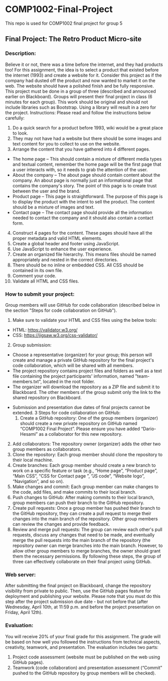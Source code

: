 # COMP1002-Final-Project
This repo is used for COMP1002 final project for group 5

## Final Project: The Retro Product Micro-site
### Description:
Believe it or not, there was a time before the internet, and they had products too! For this assignment, the idea is to select a product that existed before the internet (1993) and create a website for it.
Consider this project as if the company had dusted off the product and now wanted to market it on the web. The website should have a polished finish and be fully responsive.
This project must be done in a group of three (described and announced earlier on Blackboard). Groups will present their final project in class (6 minutes for each group). This work should be original and should not include libraries such as Bootstrap. Using a library will result in a zero for the project.
Instructions:
Please read and follow the instructions below carefully:
1. Do a quick search for a product before 1993, wiki would be a great place to look.
2. They may not have had a website but there should be some images and text content for you to collect to use on the website.
3. Arrange the content that you have gathered into 4 different pages.
  - The home page – This should contain a mixture of different media types and textual content, remember the home page will be the first page that a user interacts with, so it needs to grab the attention of the user.
  - About the company – The about page should contain content about the company. An about page is normally just an informational page that contains the company's story. The point of this page is to create trust between the user and the brand.
  - Product page – This page is straightforward. The purpose of this page is to display the product with the intent to sell the product. The content should be a mixture of images and text.
  - Contact page – The contact page should provide all the information needed to contact the company and it should also contain a contact form.
4. Construct 4 pages for the content. These pages should have all the proper metadata and valid HTML elements.
5. Create a global header and footer using JavaScript.
6. Use JavaScript to enhance the user experience.
7. Create an organized file hierarchy. This means files should be named appropriately and nested in the correct directories.
8. There should be no inline or embedded CSS. All CSS should be contained in its own file.
9. Comment your code.
10. Validate all HTML and CSS files.

### How to submit your project:
Group members will use GitHub for code collaboration (described below in the section "Steps for code collaboration on GitHub").
1. Make sure to validate your HTML and CSS files using the below tools:
- HTML: https://validator.w3.org/
- CSS: https://jigsaw.w3.org/css-validator/
2. Group submission:
- Choose a representative (organizer) for your group; this person will create and manage a private GitHub repository for the final project's code collaboration, which will be shared with all members.
- The project repository contains project files and folders as well as a text file containing the project participants' information, named "team-members.txt", located in the root folder.
- The organizer will download the repository as a ZIP file and submit it to Blackboard. The other members of the group submit only the link to the shared repository on Blackboard.
* Submission and presentation due dates of final projects cannot be extended.
3 Steps for code collaboration on GitHub:
  1. Create a GitHub repository: One of the group members (organizer) should create a new private repository on GitHub named “COMP1002 Final Project”. Please ensure you have added “Dario-Hesami” as a collaborator for this new repository.
2. Add collaborators: The repository owner (organizer) adds the other two group members as collaborators.
3. Clone the repository: Each group member should clone the repository to their local machine.
4. Create branches: Each group member should create a new branch to work on a specific feature or task (e.g., “Home page”, “Product page”, “Main CSS”, “CSS for Contact page ”, “JS code”, “Website logo”, “Navigation”, and so on).
5. Make changes and commit: Each group member can make changes to the code, add files, and make commits to their local branch.
6. Push changes to GitHub: After making commits to their local branch, group members can push their branch to the GitHub repository.
7. Create pull requests: Once a group member has pushed their branch to the GitHub repository, they can create a pull request to merge their changes into the main branch of the repository. Other group members can review the changes and provide feedback.
8. Review and merge pull requests: The group can review each other's pull requests, discuss any changes that need to be made, and eventually merge the pull requests into the main branch of the repository (the repository owner can merge branches into the main branch. However, to allow other group members to merge branches, the owner should grant them the necessary permissions.
By following these steps, the group of three can effectively collaborate on their final project using GitHub.
### Web server:
After submitting the final project on Blackboard, change the repository visibility from private to public. Then, use the GitHub pages feature for deployment and publishing your website. Please note that you must do this step after the project submission due date - but not before that (after Wednesday, April 10th, at 11:59 p.m. and before the project presentation on Friday, April 12th).

### Evaluation:
You will receive 20% of your final grade for this assignment. The grade will be based on how well you followed the instructions from technical aspects, creativity, teamwork, and presentation.
The evaluation includes two parts:
1. Project code assessment (website must be published on the web using GitHub pages).
2. Teamwork (code collaboration) and presentation assessment (“Commit” pushed to the GitHub repository by group members will be checked).
